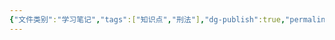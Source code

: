 ```yaml
---
{"文件类别":"学习笔记","tags":["知识点","刑法"],"dg-publish":true,"permalink":"/学习笔记studyup/刑总/逃脱罪/","dgPassFrontmatter":true,"created":"2024-11-03T00:13:09.141+08:00","updated":"2024-11-03T00:13:09.457+08:00"}
---
```



